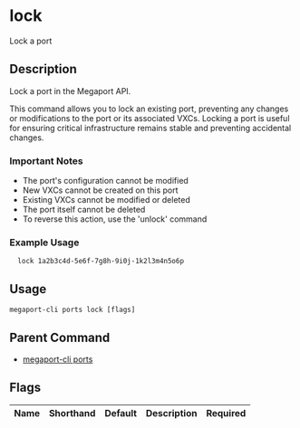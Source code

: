 # lock

Lock a port

## Description

Lock a port in the Megaport API.

This command allows you to lock an existing port, preventing any changes or modifications to the port or its associated VXCs. Locking a port is useful for ensuring critical infrastructure remains stable and preventing accidental changes.

### Important Notes
  - The port's configuration cannot be modified
  - New VXCs cannot be created on this port
  - Existing VXCs cannot be modified or deleted
  - The port itself cannot be deleted
  - To reverse this action, use the 'unlock' command

### Example Usage

```
  lock 1a2b3c4d-5e6f-7g8h-9i0j-1k2l3m4n5o6p
```


## Usage

```
megaport-cli ports lock [flags]
```



## Parent Command

* [megaport-cli ports](megaport-cli_ports.md)




## Flags

| Name | Shorthand | Default | Description | Required |
|------|-----------|---------|-------------|----------|



